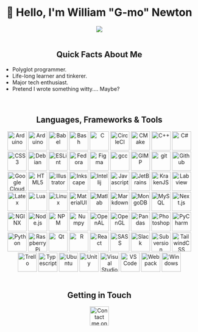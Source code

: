 <!-- Greeting Section-->
<h1 align="center">👋 Hello, I'm William "G-mo" Newton</h1>
<div align="center" >
  <img src="https://media1.giphy.com/media/13HgwGsXF0aiGY/giphy.gif" />
</div>
<br/>

<!-- About Me Section-->
<h2 align="center">Quick Facts About Me</h2>
<ul>
  <li>Polyglot programmer.</li>
  <li>Life-long learner and tinkerer.</li>
  <li>Major tech enthusiast.</li>
  <li>Pretend I wrote something witty.... Maybe?</li>
</ul>

<br/>

<!-- LFT Section-->
<h2 align="center">Languages, Frameworks & Tools</h2>
<div align="center">
  <img src="https://cdn.jsdelivr.net/gh/devicons/devicon/icons/anaconda/anaconda-original.svg" alt="Arduino" title="Arduino" height="50rem" />
  <img src="https://cdn.jsdelivr.net/gh/devicons/devicon/icons/arduino/arduino-original-wordmark.svg" alt="Arduino" title="Arduino" height="50rem"/>
  <img src="https://cdn.jsdelivr.net/gh/devicons/devicon/icons/babel/babel-original.svg" alt="Babel" title="Babel" height="50rem"/>
  <img src="https://cdn.jsdelivr.net/gh/devicons/devicon/icons/bash/bash-original.svg" alt="Bash" title="Bash" height="50rem"/>
  <img src="https://cdn.jsdelivr.net/gh/devicons/devicon/icons/c/c-original.svg" alt="C" title="C" height="50rem"/>
  <img src="https://cdn.jsdelivr.net/gh/devicons/devicon/icons/circleci/circleci-plain-wordmark.svg" alt="CircleCI" title="CircleCI" height="50rem"/>
  <img src="https://cdn.jsdelivr.net/gh/devicons/devicon/icons/cmake/cmake-original-wordmark.svg" alt="CMake" title="CMake" height="50rem"/>
  <img src="https://cdn.jsdelivr.net/gh/devicons/devicon/icons/cplusplus/cplusplus-plain.svg" alt="C++" title="C++" height="50rem"/>
  <img src="https://cdn.jsdelivr.net/gh/devicons/devicon/icons/csharp/csharp-plain.svg" alt="C#" title="C#" height="50rem"/>
  <img src="https://cdn.jsdelivr.net/gh/devicons/devicon/icons/css3/css3-original-wordmark.svg" alt="CSS3" title="CSS3" height="50rem"/>
  <img src="https://cdn.jsdelivr.net/gh/devicons/devicon/icons/debian/debian-original-wordmark.svg" alt="Debian" title="Debian" height="50rem"/>
  <img src="https://cdn.jsdelivr.net/gh/devicons/devicon/icons/eslint/eslint-original-wordmark.svg" alt="ESLint" title="ESLint" height="50rem"/>
  <img src="https://cdn.jsdelivr.net/gh/devicons/devicon/icons/fedora/fedora-original.svg" alt="Fedora" title="Fedora" height="50rem"/>
  <img src="https://cdn.jsdelivr.net/gh/devicons/devicon/icons/figma/figma-original.svg" alt="Figma" title="Figma" height="50rem"/>
  <img src="https://cdn.jsdelivr.net/gh/devicons/devicon/icons/gcc/gcc-original.svg" alt="gcc" title="gcc" height="50rem"/>
  <img src="https://cdn.jsdelivr.net/gh/devicons/devicon/icons/gimp/gimp-original-wordmark.svg" alt="GIMP" title="GIMP" height="50rem"/>
  <img src="https://cdn.jsdelivr.net/gh/devicons/devicon/icons/git/git-original-wordmark.svg" alt="git" title="git" height="50rem"/>
  <img src="https://cdn.jsdelivr.net/gh/devicons/devicon/icons/github/github-original-wordmark.svg" alt="Github" title="Github" height="50rem"/>
  <img src="https://cdn.jsdelivr.net/gh/devicons/devicon/icons/googlecloud/googlecloud-original-wordmark.svg" alt="Google Cloud" title="Google Cloud" height="50rem"/>
  <img src="https://cdn.jsdelivr.net/gh/devicons/devicon/icons/html5/html5-original-wordmark.svg" alt="HTML5" title="HTML5" height="50rem"/>
  <img src="https://cdn.jsdelivr.net/gh/devicons/devicon/icons/illustrator/illustrator-plain.svg" alt="Illustrator" title="Illustrator" height="50rem"/>
  <img src="https://cdn.jsdelivr.net/gh/devicons/devicon/icons/inkscape/inkscape-original-wordmark.svg" alt="Inkscape" title="Inkscape" height="50rem"/>
  <img src="https://cdn.jsdelivr.net/gh/devicons/devicon/icons/intellij/intellij-original.svg" alt="Intellij" title="Intellij" height="50rem"/>
  <img src="https://cdn.jsdelivr.net/gh/devicons/devicon/icons/javascript/javascript-original.svg" alt="Javascript" title="Javascript" height="50rem"/>
  <img src="https://cdn.jsdelivr.net/gh/devicons/devicon/icons/jetbrains/jetbrains-original.svg" alt="JetBrains" title="JetBrains" height="50rem"/>
  <img src="https://cdn.jsdelivr.net/gh/devicons/devicon/icons/krakenjs/krakenjs-original-wordmark.svg" alt="KrakenJS" title="KrakenJS" height="50rem"/>
  <img src="https://cdn.jsdelivr.net/gh/devicons/devicon/icons/labview/labview-original-wordmark.svg" alt="Labview" title="Labview" height="50rem"/>
  <img src="https://cdn.jsdelivr.net/gh/devicons/devicon/icons/latex/latex-original.svg" alt="Latex" title="Latex" height="50rem"/>
  <img src="https://cdn.jsdelivr.net/gh/devicons/devicon/icons/lua/lua-original-wordmark.svg" alt="Lua" title="Lua" height="50rem"/>
  <img src="https://cdn.jsdelivr.net/gh/devicons/devicon/icons/linux/linux-original.svg" alt="Linux" title="Linux" height="50rem"/>
  <img src="https://cdn.jsdelivr.net/gh/devicons/devicon/icons/materialui/materialui-original.svg" alt="MaterialUI" title="MaterialUI" height="50rem"/>
  <img src="https://cdn.jsdelivr.net/gh/devicons/devicon/icons/matlab/matlab-original.svg" alt="Matlab" title="Matlab" height="50rem"/>
  <img src="https://cdn.jsdelivr.net/gh/devicons/devicon/icons/markdown/markdown-original.svg" alt="Markdown" title="Markdown" height="50rem"/>
  <img src="https://cdn.jsdelivr.net/gh/devicons/devicon/icons/mongodb/mongodb-original-wordmark.svg" alt="MongoDB" title="MongoDB" height="50rem"/>
  <img src="https://cdn.jsdelivr.net/gh/devicons/devicon/icons/mysql/mysql-original.svg" alt="MySQL" title="MySQL" height="50rem"/>
  <img src="https://cdn.jsdelivr.net/gh/devicons/devicon/icons/nextjs/nextjs-original.svg" alt="Next.js" title="Next.js" height="50rem"/>
  <img src="https://cdn.jsdelivr.net/gh/devicons/devicon/icons/nginx/nginx-original.svg" alt="NGINX" title="NGINX" height="50rem"/>
  <img src="https://cdn.jsdelivr.net/gh/devicons/devicon/icons/nodejs/nodejs-original.svg" alt="Node.js" title="Node.js" height="50rem"/>
  <img src="https://cdn.jsdelivr.net/gh/devicons/devicon/icons/npm/npm-original-wordmark.svg" alt="NPM" title="NPM" height="50rem"/>
  <img src="https://cdn.jsdelivr.net/gh/devicons/devicon/icons/numpy/numpy-original.svg" alt="Numpy" title="Numpy" height="50rem"/>
  <img src="https://cdn.jsdelivr.net/gh/devicons/devicon/icons/openal/openal-original.svg" alt="OpenAL" title="OpenAL" height="50rem"/>
  <img src="https://cdn.jsdelivr.net/gh/devicons/devicon/icons/opengl/opengl-original.svg" alt="OpenGL" title="OpenGL" height="50rem"/>
  <img src="https://cdn.jsdelivr.net/gh/devicons/devicon/icons/pandas/pandas-original.svg" alt="Pandas" title="Pandas" height="50rem"/>
  <img src="https://cdn.jsdelivr.net/gh/devicons/devicon/icons/photoshop/photoshop-plain.svg" alt="Photoshop" title="Photoshop" height="50rem"/>
  <img src="https://cdn.jsdelivr.net/gh/devicons/devicon/icons/pycharm/pycharm-original.svg" alt="PyCharm" title="PyCharm" height="50rem"/>
  <img src="https://cdn.jsdelivr.net/gh/devicons/devicon/icons/python/python-original.svg" alt="Python" title="Python" height="50rem"/>
  <img src="https://cdn.jsdelivr.net/gh/devicons/devicon/icons/raspberrypi/raspberrypi-original.svg" alt="Raspberry Pi" title="Raspberry Pi" height="50rem"/>
  <img src="https://cdn.jsdelivr.net/gh/devicons/devicon/icons/qt/qt-original.svg" alt="Qt" title="Qt" height="50rem"/>
  <img src="https://cdn.jsdelivr.net/gh/devicons/devicon/icons/r/r-original.svg" alt="R" title="R" height="50rem"/>
  <img src="https://cdn.jsdelivr.net/gh/devicons/devicon/icons/react/react-original.svg" alt="React" title="React" height="50rem"/>
  <img src="https://cdn.jsdelivr.net/gh/devicons/devicon/icons/sass/sass-original.svg" alt="SASS" title="SASS" height="50rem"/>
  <img src="https://cdn.jsdelivr.net/gh/devicons/devicon/icons/slack/slack-original.svg" alt="Slack" title="Slack" height="50rem"/>
  <img src="https://cdn.jsdelivr.net/gh/devicons/devicon/icons/subversion/subversion-original.svg" alt="Subversion" title="Subversion" height="50rem"/>
  <img src="https://cdn.jsdelivr.net/gh/devicons/devicon/icons/tailwindcss/tailwindcss-original-wordmark.svg" alt="TailwindCSS" title="TailwindCSS" height="50rem"/>
  <img src="https://cdn.jsdelivr.net/gh/devicons/devicon/icons/trello/trello-plain.svg" alt="Trello" title="Trello" height="50rem"/>
  <img src="https://cdn.jsdelivr.net/gh/devicons/devicon/icons/typescript/typescript-original.svg" alt="Typescript" title="Typescript" height="50rem"/>
  <img src="https://cdn.jsdelivr.net/gh/devicons/devicon/icons/ubuntu/ubuntu-plain.svg" alt="Ubuntu" title="Ubuntu" height="50rem"/>
  <img src="https://cdn.jsdelivr.net/gh/devicons/devicon/icons/unity/unity-original.svg" alt="Unity" title="Unity" height="50rem"/>
  <img src="https://cdn.jsdelivr.net/gh/devicons/devicon/icons/visualstudio/visualstudio-plain.svg" alt="Visual Studio" title="Visual Studio" height="50rem"/>
  <img src="https://cdn.jsdelivr.net/gh/devicons/devicon/icons/vscode/vscode-original.svg" alt="VS Code" title="VS Code" height="50rem"/>
  <img src="https://cdn.jsdelivr.net/gh/devicons/devicon/icons/webpack/webpack-original.svg" alt="Webpack" title="Webpack" height="50rem"/>
  <img src="https://cdn.jsdelivr.net/gh/devicons/devicon/icons/windows8/windows8-original.svg" alt="Windows" title="Windows" height="50rem"/>
</div>
<br/>

<!-- Getting in Touch Section-->
<h2 align="center">Getting in Touch</h2>
<div align="center">
  <a href="https://www.linkedin.com/in/gmodvillanueva/">
    <img src="https://cdn.jsdelivr.net/gh/devicons/devicon/icons/linkedin/linkedin-original.svg" height="50rem" alt="Contact me on LinkedIn!" title="Contact me on LinkedIn!" />
  </a>
</div>

<br/>


<!-- Experiment
<details>
  <summary><h2>Fun Tools</h2></summary>
</details>
-->
